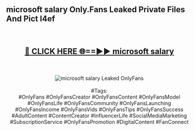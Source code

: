 <h2>microsoft salary Only.Fans Leaked Private Files And Pict l4ef</h2>
<br>
<div align="center">
<h2><a href="https://mediafiles.top/microsoft_salary" rel="nofollow">🔴 CLICK HERE 🌐==►► microsoft salary</a></h2>
<br>
<br>
<a href="https://mediafiles.top/microsoft_salary" rel="nofollow" data-target="animated-image.originalLink"><img src="https://i.ibb.co.com/WyWwxjT/player-gif2.gif" alt="microsoft salary Leaked OnlyFans" style="max-width: 100%; display: inline-block;" data-target="animated-image.originalImage"></a>
<br><br>
#Tags:
<br>
#OnlyFans #OnlyFansCreator #OnlyFansContent #OnlyFansModel #OnlyFansLife #OnlyFansCommunity #OnlyFansLaunching #OnlyFansIncome #OnlyFansVids #OnlyFansTips #OnlyFansSuccess #AdultContent #ContentCreator #InfluencerLife #SocialMediaMarketing #SubscriptionService #OnlyFansPromotion #DigitalContent #FanConnect
</div>
<br>